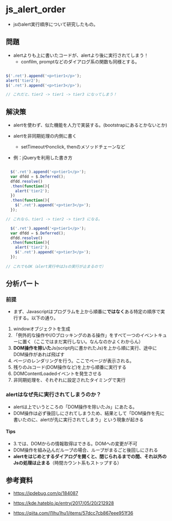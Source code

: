 # js_alert_order

- jsのalert実行順序について研究したもの。


## 問題

- alertよりも上に書いたコードが、alertより後に実行されてしまう！
  - confilm, promptなどのダイアログ系の関数も同様とする。
  
```javascript

$('.ret').append('<p>tier1</p>');
alert('tier2');
$('.ret').append('<p>tier3</p>');

// これだと、tier2 -> tier1 -> tier3 になってしまう！
```

## 解決策

- alertを使わず、似た機能を人力で実装する。(bootstrapにあるとかないとか)
- alertを非同期処理の内側に書く
  - setTimeoutやonclick, thenのメソッドチェーンなど

- 例：jQueryを利用した書き方
```javascript

  $('.ret').append('<p>tier1</p>');
  var dfdd = $.Deferred();
  dfdd.resolve()
  .then(function(){
    alert('tier2');
  })
  .then(function(){
    $('.ret').append('<p>tier3</p>');
  });

// これなら、tier1 -> tier2 -> tier3 になる。

  $('.ret').append('<p>tier1</p>');
  var dfdd = $.Deferred();
  dfdd.resolve()
  .then(function(){
    alert('tier2');
    $('.ret').append('<p>tier3</p>');
  });
  
// これでもOK（alert実行中はJsの実行が止まるので）

```

## 分析パート

### 前提

- まず、Javascriptはプログラムを上から順番に**ではなく**ある特定の順序で実行する。以下の通り。

1. windowオブジェクトを生成
2. 「例外的な操作やI/Oブロッキングのある操作」をすべて一つのイベントキューに置く（ここではまだ実行しない。なんなのかよくわからん）
3. **DOM操作を除いた**Js(script内に書かれたJs)を上から順に実行、途中にDOM操作があれば飛ばす
4. ページのレンダリングを行う。ここでページが表示される。
5. 残りのJsコード(DOM操作など)を上から順番に実行する
6. DOMContentLoadedイベントを発生させる
7. 非同期処理を、それぞれに設定されたタイミングで実行
 
### alertはなぜ先に実行されてしまうのか？

- alertは上でいうところの「DOM操作を除いたJs」にあたる。
- DOM操作は必ず後回しにされてしまうため、結果として「DOM操作を先に書いたのに、alertが先に実行されてしまう」という現象が起きる

#### Tips

  - 3.では、DOMからの情報取得はできる。DOMへの変更が不可
  - DOM操作を組み込んだループの場合、ループがまるごと後回しにされる
  - **alertをはじめとするダイアログを開くと、閉じられるまでの間、それ以外のJsの処理は止まる**（時間カウント系もストップする）
      
## 参考資料

- https://jpdebug.com/p/184087
- https://kde.hateblo.jp/entry/2017/05/20/212928

- https://qiita.com/l1lhu1hu1/items/57dcc7cb867eee951f36
